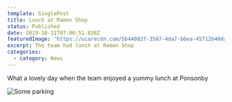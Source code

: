 ```yaml
---
template: SinglePost
title: Lunch at Ramen Shop
status: Published
date: 2019-10-31T07:00:51.838Z
featuredImage: 'https://ucarecdn.com/5b440827-3587-4da7-b6ea-45712b40da2c/'
excerpt: The team had lunch at Ramen Shop
categories:
  - category: News
---
```

What a lovely day when the team enjoyed a yummy lunch at Ponsonby

![](https://ucarecdn.com/14af34f4-0da1-4ad1-8867-e98df3b53efa/ "Some parking")
